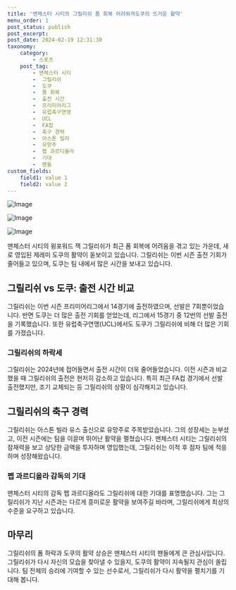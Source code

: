 ```yaml
---
title: '맨체스터 시티의 그릴리쉬 폼 회복 어려워져도쿠의 뜨거운 활약'
menu_order: 1
post_status: publish
post_excerpt: 
post_date: 2024-02-19 12:31:30
taxonomy:
    category:
        - 스포츠
    post_tag:
        - 맨체스터 시티
        -  그릴리쉬
        -  도쿠
        -  폼 회복
        -  출전 시간
        -  프리미어리그
        -  유럽축구연맹
        -  UCL
        -  FA컵
        -  축구 경력
        -  아스톤 빌라
        -  유망주
        -  펩 과르디올라
        -  기대
        -  팬들
custom_fields:
    field1: value 1
    field2: value 2
---
```


![Image](https://imgnews.pstatic.net/image/413/2024/02/13/0000172600_001_20240213104101376.jpg?type=w647)

![Image](https://imgnews.pstatic.net/image/413/2024/02/13/0000172600_002_20240213104101396.jpg?type=w647)

![Image](https://imgnews.pstatic.net/image/413/2024/02/13/0000172600_003_20240213104101406.jpg?type=w647)

맨체스터 시티의 윙포워드 잭 그릴리쉬가 최근 폼 회복에 어려움을 겪고 있는 가운데, 새로 영입된 제레미 도쿠의 활약이 돋보이고 있습니다. 그릴리쉬는 이번 시즌 출전 기회가 줄어들고 있으며, 도쿠는 팀 내에서 많은 시간을 보내고 있습니다.
## 그릴리쉬 vs 도쿠: 출전 시간 비교
그릴리쉬는 이번 시즌 프리미어리그에서 14경기에 출전하였으며, 선발은 7회뿐이었습니다. 반면 도쿠는 더 많은 출전 기회를 얻었는데, 리그에서 15경기 중 12번의 선발 출전을 기록했습니다. 또한 유럽축구연맹(UCL)에서도 도쿠가 그릴리쉬에 비해 더 많은 기회를 가졌습니다.
### 그릴리쉬의 하락세
그릴리쉬는 2024년에 접어들면서 출전 시간이 더욱 줄어들었습니다. 이전 시즌과 비교했을 때 그릴리쉬의 출전은 현저히 감소하고 있습니다. 특히 최근 FA컵 경기에서 선발 출전했지만, 조기 교체되는 등 그릴리쉬의 상황이 심각해지고 있습니다.
## 그릴리쉬의 축구 경력
그릴리쉬는 아스톤 빌라 유스 출신으로 유망주로 주목받았습니다. 그의 성장세는 눈부셨고, 이전 시즌에는 팀을 이끌며 뛰어난 활약을 펼쳤습니다. 맨체스터 시티는 그릴리쉬의 잠재력을 보고 상당한 금액을 투자하며 영입했는데, 그릴리쉬는 이적 후 점차 팀에 적응하며 성장해왔습니다.
### 펩 과르디올라 감독의 기대
맨체스터 시티의 감독 펩 과르디올라도 그릴리쉬에 대한 기대를 표명했습니다. 그는 그릴리쉬가 지난 시즌과는 다르게 흥미로운 활약을 보여주길 바라며, 그릴리쉬에게 최상의 수준을 요구하고 있습니다.
## 마무리
그릴리쉬의 폼 하락과 도쿠의 활약 상승은 맨체스터 시티의 팬들에게 큰 관심사입니다. 그릴리쉬가 다시 자신의 모습을 찾아낼 수 있을지, 도쿠의 활약이 지속될지 관심이 쏠립니다. 팀 전체의 승리에 기여할 수 있는 선수로서, 그릴리쉬가 다시 활약을 펼치기를 기대해 봅니다.

